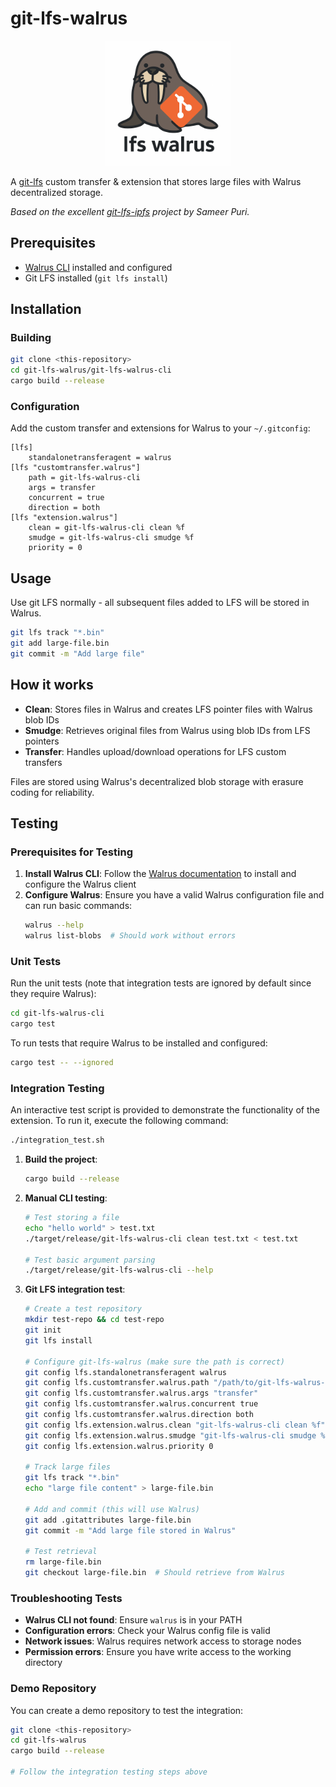 # git-lfs-walrus

<div align="center">
  <img src="logo.png" alt="git-lfs-walrus logo" width="200"/>
</div>

A [git-lfs](https://git-lfs.github.com/) custom transfer & extension that stores large files with Walrus decentralized storage.

*Based on the excellent [git-lfs-ipfs](https://github.com/sameer/git-lfs-ipfs) project by Sameer Puri.*

## Prerequisites

- [Walrus CLI](https://docs.wal.app/) installed and configured
- Git LFS installed (`git lfs install`)

## Installation

### Building

```bash
git clone <this-repository>
cd git-lfs-walrus/git-lfs-walrus-cli
cargo build --release
```

### Configuration

Add the custom transfer and extensions for Walrus to your `~/.gitconfig`:

```
[lfs]
	standalonetransferagent = walrus
[lfs "customtransfer.walrus"]
	path = git-lfs-walrus-cli
	args = transfer
	concurrent = true
	direction = both
[lfs "extension.walrus"]
    clean = git-lfs-walrus-cli clean %f
    smudge = git-lfs-walrus-cli smudge %f
    priority = 0
```

## Usage

Use git LFS normally - all subsequent files added to LFS will be stored in Walrus.

```bash
git lfs track "*.bin"
git add large-file.bin
git commit -m "Add large file"
```

## How it works

- **Clean**: Stores files in Walrus and creates LFS pointer files with Walrus blob IDs
- **Smudge**: Retrieves original files from Walrus using blob IDs from LFS pointers  
- **Transfer**: Handles upload/download operations for LFS custom transfers

Files are stored using Walrus's decentralized blob storage with erasure coding for reliability.

## Testing

### Prerequisites for Testing

1. **Install Walrus CLI**: Follow the [Walrus documentation](https://docs.wal.app/) to install and configure the Walrus client
2. **Configure Walrus**: Ensure you have a valid Walrus configuration file and can run basic commands:
   ```bash
   walrus --help
   walrus list-blobs  # Should work without errors
   ```

### Unit Tests

Run the unit tests (note that integration tests are ignored by default since they require Walrus):

```bash
cd git-lfs-walrus-cli
cargo test
```

To run tests that require Walrus to be installed and configured:

```bash
cargo test -- --ignored
```

### Integration Testing

An interactive test script is provided to demonstrate the functionality of the extension. To run it, execute the following command:

```bash
./integration_test.sh
```

1. **Build the project**:
   ```bash
   cargo build --release
   ```

2. **Manual CLI testing**:
   ```bash
   # Test storing a file
   echo "hello world" > test.txt
   ./target/release/git-lfs-walrus-cli clean test.txt < test.txt
   
   # Test basic argument parsing
   ./target/release/git-lfs-walrus-cli --help
   ```

3. **Git LFS integration test**:
   ```bash
   # Create a test repository
   mkdir test-repo && cd test-repo
   git init
   git lfs install
   
   # Configure git-lfs-walrus (make sure the path is correct)
   git config lfs.standalonetransferagent walrus
   git config lfs.customtransfer.walrus.path "/path/to/git-lfs-walrus-cli"
   git config lfs.customtransfer.walrus.args "transfer"
   git config lfs.customtransfer.walrus.concurrent true
   git config lfs.customtransfer.walrus.direction both
   git config lfs.extension.walrus.clean "git-lfs-walrus-cli clean %f"
   git config lfs.extension.walrus.smudge "git-lfs-walrus-cli smudge %f"
   git config lfs.extension.walrus.priority 0
   
   # Track large files
   git lfs track "*.bin"
   echo "large file content" > large-file.bin
   
   # Add and commit (this will use Walrus)
   git add .gitattributes large-file.bin
   git commit -m "Add large file stored in Walrus"
   
   # Test retrieval
   rm large-file.bin
   git checkout large-file.bin  # Should retrieve from Walrus
   ```

### Troubleshooting Tests

- **Walrus CLI not found**: Ensure `walrus` is in your PATH
- **Configuration errors**: Check your Walrus config file is valid
- **Network issues**: Walrus requires network access to storage nodes
- **Permission errors**: Ensure you have write access to the working directory

### Demo Repository

You can create a demo repository to test the integration:

```bash
git clone <this-repository>
cd git-lfs-walrus
cargo build --release

# Follow the integration testing steps above
```